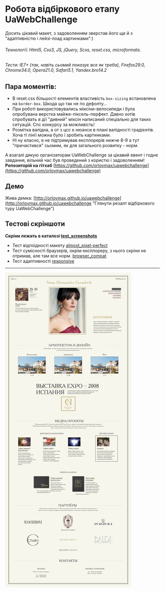 Робота відбіркового етапу UaWebChallenge
======
Досить цікавий макет, з задоволенням зверстав його ще й з "адаптивністю і лейзі-лоад картинками":)
###### Технології: Html5, Css3, JS, jQuery, Scss, reset.css, microformats.
###### Тести: IE7+ (так, навіть сьомий показує все як треба), Firefox29.0, Chrome34.0, Opera21.0, Safari5.1, Yandex.bro14.2


Пара моментів:
---
- В reset.css більшості елементів властивість `box-sizing` встановлена на `border-box`. Шкода що так не по дефолту...
- При роботі використовувались міксіни-велосипеди і була опробувана верстка майже-піксель-перфект. Давно хотів спробувать в дії "дивний" міксін написаний спеціально для таких ситуацій. Спс конкурсу за можливість!
- Розмітка валідна, а от з цсс є нюанси в плані валідності градієнтів. Хоча ті лінії можна було і зробить картинками.
- Ні ну класно, я не підтримував експлорерів нижче 8-9 а тут "причастився" сьомим, як для загального розвитку - норм.

А взагалі дякую організаторам UaWebChallenge за цікавий евент і годне завдання, вільний час був проведений з користю і задоволенням!
**Репозиторій на гітхаб** [https://github.com/orlovmax/uawebchallenge](https://github.com/orlovmax/uawebchallenge)

Демо
------
Жива демка: [http://orlovmax.github.io/uawebchallenge](http://orlovmax.github.io/uawebchallenge "Глянути резалт відбіркового туру UaWebChallenge")


Тестові скріншоти
------
**Скріни лежать в каталозі [test_screenshots](https://github.com/orlovmax/uawebchallenge/tree/master/test_screenshots/)**

- Тест відпоідності макету [almost_pixel-perfect](https://github.com/orlovmax/uawebchallenge/tree/master/test_screenshots/almost_pixel-perfect/)
- Тест сумісності браузерів, окрім експлореру, з нього скріни не отримав, але там все норм. [browser_compat](https://github.com/orlovmax/uawebchallenge/tree/master/test_screenshots/browser_compat/)
- Тест адаптивності [responsive](https://github.com/orlovmax/uawebchallenge/tree/master/test_screenshots/responsive/)

---

![uaweb template](test_screenshots/responsive/uaweb_firefox-29.1_gt1400px.jpg)